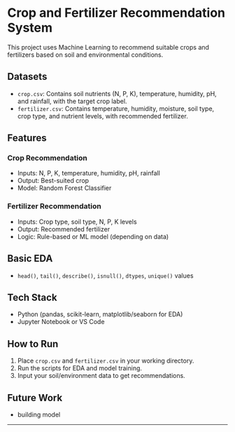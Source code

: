 # Crop and Fertilizer Recommendation System

This project uses Machine Learning to recommend suitable crops and fertilizers based on soil and environmental conditions.

## Datasets
- `crop.csv`: Contains soil nutrients (N, P, K), temperature, humidity, pH, and rainfall, with the target crop label.
- `fertilizer.csv`: Contains temperature, humidity, moisture, soil type, crop type, and nutrient levels, with recommended fertilizer.

##  Features
### Crop Recommendation
- Inputs: N, P, K, temperature, humidity, pH, rainfall
- Output: Best-suited crop
- Model: Random Forest Classifier

### Fertilizer Recommendation
- Inputs: Crop type, soil type, N, P, K levels
- Output: Recommended fertilizer
- Logic: Rule-based or ML model (depending on data)

##  Basic EDA
- `head()`, `tail()`, `describe()`, `isnull()`, `dtypes`, `unique()` values

##  Tech Stack
- Python (pandas, scikit-learn, matplotlib/seaborn for EDA)
- Jupyter Notebook or VS Code

##  How to Run
1. Place `crop.csv` and `fertilizer.csv` in your working directory.
2. Run the scripts for EDA and model training.
3. Input your soil/environment data to get recommendations.

##  Future Work
- building model 

---

